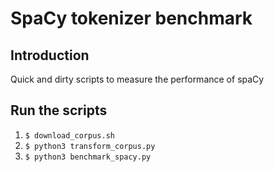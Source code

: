 # SpaCy tokenizer benchmark

## Introduction

Quick and dirty scripts to measure the performance of spaCy

## Run the scripts

1. `$ download_corpus.sh`
2. `$ python3 transform_corpus.py`
3. `$ python3 benchmark_spacy.py`
